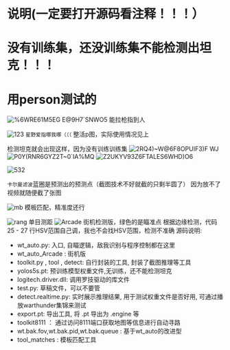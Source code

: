 
# 说明(一定要打开源码看注释！！！）
# 没有训练集，还没训练集不能检测出坦克！！！
# 用person测试的
![%6WRE61M5EG E@9H7`SNWO5](https://user-images.githubusercontent.com/101955396/235575092-137cb391-bc70-4897-9cac-92996a9178ff.png)
能拉枪指到人

![123](https://user-images.githubusercontent.com/101955396/235646622-bdff5520-e61f-4691-92e6-28ce674a67df.png)
`星野爱指哪我哪（（（`                   整活p图，实际使用情况见上

检测坦克就会出现这样，因为没有训练训练集
![2RQ4)~W@6F8OPUIF3)F WJ](https://user-images.githubusercontent.com/101955396/235575351-2f84fc2f-37a6-4fcd-b1b0-43fb09fd540f.png)
![P0Y(RNR6GYZ2T$~$0`IA%MQ](https://user-images.githubusercontent.com/101955396/235575471-05ea3bd4-67bf-4828-9563-792ef1b67821.png)
![Z2UKYV93Z6FTALES6WHD)O6](https://user-images.githubusercontent.com/101955396/235575485-2aa5b5a7-eb90-4f8e-8207-a00f54b55cad.png)



![532](https://user-images.githubusercontent.com/101955396/235846080-859c8ea1-39fe-40a6-80bc-8caea10acad1.png)

`卡尔曼滤波`蓝圈是预测出的预测点（截图技术不好就截的只剩半圆了）           因为放不了视频就随便截了张图


![mb](https://github.com/GrayTempest-400/warthunder-cv2/assets/101955396/507fbd2c-7192-4661-b421-298ffd702249)
模板匹配，精准度还行
 
![rang](https://github.com/GrayTempest-400/warthunder-cv2/assets/101955396/c05d2352-e658-4227-b2dc-806f550b45d5)
单目测距
![Arcade](https://github.com/GrayTempest-400/warthunder-cv2/assets/101955396/dba91475-c91f-4c82-92ab-f1a76f2cbd72)
街机检测版，绿色的是瞄准点                   根据边缘检测，代码25 - 27 行HSV范围自己调，我也不会找HSV范围，检测不准确
源码说明:

- wt_auto.py: 入口, 自瞄逻辑，敌我识别与程序控制都在这里
- wt_auto_Arcade : 街机版
- toolkit.py , tool , detect: 自行封装的工具, 封装了截图推理等工具
- yolos5s.pt: 预训练模型权重文件,无训练，还不能检测坦克
- logitech.driver.dll: 调用罗技驱动的库文件
- test.py: 草稿文件，可以不要管
- detect.realtime.py: 实时展示推理结果, 用于测试权重文件是否好用, 可通过播放warthunder集锦来测试
- export.pt: 导出工具, 将 .pt 导出为 .engine 等
- toolkit8111 ： 通过访问8111端口获取地图等信息进行自动寻路
- wt.bak.fov,wt.bak.pid,wt.bak.queue : 基于wt_auto的改进型
- tool_matches : 模板匹配工具   
